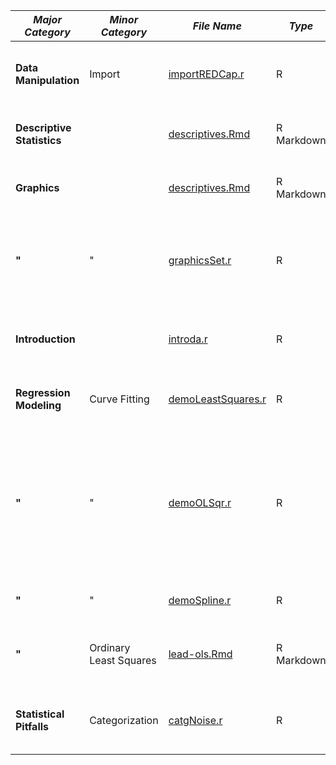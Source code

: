*Major Category* | *Minor Category* | *File Name* | *Type* | *Description*
---- | ---- | ---- | ---- | ----
**Data Manipulation**| Import | [importREDCap.r](https://github.com/harrelfe/rscripts/blob/master/importREDCap.r) | R | Function to clean up REDCap dataset exported to R
**Descriptive Statistics**|  | [descriptives.Rmd](https://github.com/harrelfe/rscripts/blob/master/descriptives.Rmd) | R Markdown | Descriptive Analysis of FEV Dataset; [report](http://htmlpreview.github.io/?https://github.com/harrelfe/rscripts/blob/master/descriptives.html)
**Graphics**|  | [descriptives.Rmd](https://github.com/harrelfe/rscripts/blob/master/descriptives.Rmd) | R Markdown | Descriptive Analysis of FEV Dataset; [report](http://htmlpreview.github.io/?https://github.com/harrelfe/rscripts/blob/master/descriptives.html)
**"**| " | [graphicsSet.r](https://github.com/harrelfe/rscripts/blob/master/graphicsSet.r) | R | various graphics utility functions including color specifications
**Introduction**|  | [introda.r](https://github.com/harrelfe/rscripts/blob/master/introda.r) | R | Intro to R for Data Analysis (With Self-Contained Data)
**Regression Modeling**| Curve Fitting | [demoLeastSquares.r](https://github.com/harrelfe/rscripts/blob/master/demoLeastSquares.r) | R | Interactive Demo of Least Squares and Other Fitting
**"**| " | [demoOLSqr.r](https://github.com/harrelfe/rscripts/blob/master/demoOLSqr.r) | R | Non-Interactive Demo of Polynomial and Spline Fitting with OLS and quantile regression and how to use a list of models
**"**| " | [demoSpline.r](https://github.com/harrelfe/rscripts/blob/master/demoSpline.r) | R | Interactive Demo of Spline Fitting
**"**| Ordinary Least Squares | [lead-ols.Rmd](https://github.com/harrelfe/rscripts/blob/master/lead-ols.Rmd) | R Markdown | Linear Model Analysis of Rosner `lead` Dataset; [report](http://htmlpreview.github.io/?https://github.com/harrelfe/rscripts/blob/master/lead-ols.html)
**Statistical Pitfalls**| Categorization | [catgNoise.r](https://github.com/harrelfe/rscripts/blob/master/catgNoise.r) | R | Interactive RStudio Simulation of Noise and Categorization

